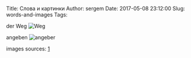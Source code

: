 Title: Слова и картинки
Author: sergem
Date: 2017-05-08 23:12:00
Slug: words-and-images
Tags: 


der Weg 
<img alt="Weg" src="{filename}/2017/05/images/away-515102_640.jpg">


angeben 
<img alt="angeber" src="http://quergedacht20.square7.ch/wp-content/uploads/2014/09/angeber.jpg">



images sources: [1](https://pixabay.com/en/away-field-lane-landscape-nature-515102/)


